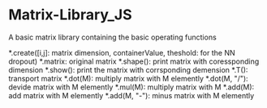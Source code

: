 # Matrix-Library_JS
A basic matrix library containing the basic operating functions

*.create([i,j]: matrix dimension, containerValue, theshold: for the NN dropout)
*.matrix: original matrix
*.shape(): print matrix with coressponding dimension
*.show(): print the matrix with corrsponding demension
*.T(): transport matrix
*.dot(M): multiply matrix with M elemently
*.dot(M, "/"): devide matrix with M elemently
*.mul(M): multiply matrix with M
*.add(M): add matrix with M elemently
*.add(M, "-"): minus matrix with M elemently
